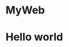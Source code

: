 # MyWeb
<!DOCTYPE html>
<html>
<head>
	<meta charset="utf-8">
	<meta http-equiv="X-UA-Compatible" content="IE=edge">
	<title>Hello world</title>
	<link rel="stylesheet" href="">
	<!-- Latest compiled and minified CSS & JS -->
	<link rel="stylesheet" href="https://maxcdn.bootstrapcdn.com/bootstrap/3.3.6/css/bootstrap.min.css" integrity="sha384-1q8mTJOASx8j1Au+a5WDVnPi2lkFfwwEAa8hDDdjZlpLegxhjVME1fgjWPGmkzs7" crossorigin="anonymous">
	<script src="//code.jquery.com/jquery.js"></script>
	<script src="https://maxcdn.bootstrapcdn.com/bootstrap/3.3.6/js/bootstrap.min.js" integrity="sha384-0mSbJDEHialfmuBBQP6A4Qrprq5OVfW37PRR3j5ELqxss1yVqOtnepnHVP9aJ7xS" crossorigin="anonymous"></script>
</head>
<body>
	<h1>Hello world</h1>
</body>
</html>
